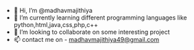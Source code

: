 - 👋 Hi, I’m @madhavmajithiya
- 🌱 I’m currently learning different programming languages like python,html,java,css,php,c++
- 💞️ I’m looking to collaborate on some interesting project 
- 📫 contact me on - madhavmajithiya49@gmail.com

